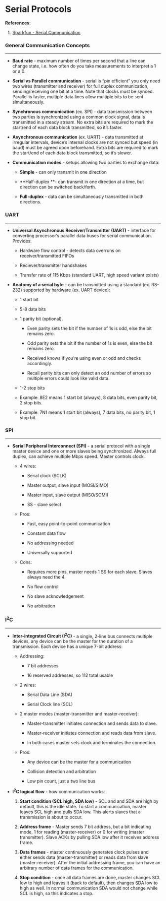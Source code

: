 # Serial Protocols

**References:**

1. [Sparkfun - Serial Communication](https://learn.sparkfun.com/tutorials/serial-communication)

### General Communication Concepts
---

* **Baud rate** - maximum number of times per second that a line can change state, i.e. how often do you take measurements to interpret a 1 or a 0.

* **Serial vs Parallel communication** - serial is “pin efficient” you only need two wires (transmitter and receiver) for full duplex communication, sending/receiving one bit at a time. Note that clocks must be synced. Parallel is faster, multiple data lines allow multiple bits to be sent simultaneously.

* **Synchronous communication** (ex. SPI) - data transmission between two parties is synchronized using a common clock signal, data is transmitted in a steady stream. No extra bits are required to mark the start/end of each data block transmitted, so it’s faster.

* **Asynchronous communication** (ex. UART) - data transmitted at irregular intervals, device’s internal clocks are not synced but speed (in baud) must be agreed upon beforehand. Extra bits are required to mark the start/end of each data block transmitted, so it’s slower.

* **Communication modes** - setups allowing two parties to exchange data:

    * **Simple** - can only transmit in one direction

    * **Half-duplex **- can transmit in one direction at a time, but direction can be switched back/forth.

    * **Full-duplex** - data can be simultaneously transmitted in both directions.

### UART
---
* **Universal Asynchronous Receiver/Transmitter (UART)** - interface for converting processor’s parallel data buses for serial communication. Provides:

    * Hardware flow control - detects data overruns on receiver/transmitted FIFOs

    * Reciever/transmitter handshakes

    * Transfer rate of 115 Kbps (standard UART, high speed variant exists)

* **Anatomy of a serial byte**  - can be transmitted using a standard (ex. RS-232) supported by hardware (ex. UART device):

    * 1 start bit
    
    * 5-8 data bits

    * 1 parity bit (optional). 

        * Even parity sets the bit if the number of 1s is odd, else the bit remains zero.

        * Odd parity sets the bit if the number of 1s is even, else the bit remains zero.

        * Received knows if you’re using even or odd and checks accordingly.

        * Recall parity bits can only detect an odd number of errors so multiple errors could look like valid data.

    * 1-2 stop bits

    * Example: 8E2 means 1 start bit (always), 8 data bits, even parity bit, 2 stop bits.

    * Example: 7N1 means 1 start bit (always), 7 data bits, no parity bit, 1 stop bit.

### SPI
---

* **Serial Peripheral Interconnect (SPI)** - a serial protocol with a single master device and one or more slaves being synchronized. Always full duplex, can achieve multiple Mbps speed. Master controls clock.
    * 4 wires: 

        * Serial clock (SCLK)

        * Master output, slave input (MOSI/SIMO)
        
        * Master input, slave output (MISO/SOMI)

        * SS - slave select

    * Pros:

        * Fast, easy point-to-point communication

        * Constant data flow

        * No addressing needed

        * Universally supported

    * Cons:

        * Requires more pins, master needs 1 SS for each slave. Slaves always need the 4.

        * No flow control

        * No slave acknowledgement

        * No arbitration

### I<sup>2</sup>C
---

* **Inter-integrated Circuit (I<sup>2</sup>C)** - a single, 2-line bus connects multiple devices, any device can be the master for the duration of a transmission. Each device has a unique 7-bit address:

    * Addressing:
    
        * 7 bit addresses
        
        * 16 reserved addresses, so 112 total usable

    * 2 wires:

        * Serial Data Line (SDA)

        * Serial Clock line (SCL)

    * 2 master modes (master-transmitter and master-receiver):

        * Master-transmitter initiates connection and sends data to slave.

        * Master-receiver initiates connection and reads data from slave.

        * In both cases master sets clock and terminates the connection.

    * Pros:

        * Any device can be the master for a communication

        * Collision detection and arbitration

        * Low pin count, just a two line bus

* **I<sup>2</sup>C logical flow** - how communication works:

    1. **Start condition (SCL high, SDA low)** - SCL and and SDA are high by default, this is the idle state. To start a communication, master leaves SCL high and pulls SDA low. This alerts slaves that a transmission is about to occur.

    2. **Address frame** - Master sends 7 bit address, but a bit indicating mode, 1 for reading (master-receiver) or 0 for writing (master transmitter). Slave ACKs by pulling SDA low after it receives address frame.

    3. **Data frames** - master continuously generates clock pulses and either sends data (master-transmitter) or reads data from slave (master-receiver). After the initial addressing frame, you can have an arbitrary number of data frames for the communication.

    4. **Stop condition** - once all data frames are done, master changes SCL low to high and leaves it (back to default), then changes SDA low to high as well. In normal communication SDA would not change while SCL is high, so this indicates a stop.

  
